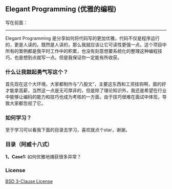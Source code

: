 ## Elegant Programming (优雅的编程)

写在前面：

<hr>

Elegant Programming 是分享如何将代码写的更加优雅，代码不仅是程序运行的，更是人读的。既然是人读的，那么我就应该让它可读性更强一点。这个项目中所有的案例都是我平时工作中的积累，也没有刻意想要系统化的整理这种编程技巧，也是想到点就写一点。但是我保证你一定能有所收获。



### 什么让我鼓起勇气写这个？


首先现在这个大环境，大家都制作与“八股文”，主要这东西和工资挂钩啊，面的好才能拿高薪，当然这一点是无可厚非的，但是除了理论知识外，我还是希望在行业中能够让编码的能力和技巧也成为考核的一方面，由于技巧很难在面试中体现，导致大家都忽视了它。



### 如何学习？


至于学习可以看我下面的目录去学习，喜欢就点个star，谢谢。



### 目录（阿威十八式）


**1、Case1:** 如何优雅地捕获很多异常？



### License


<a href="https://github.com/pydlove/ElegantProgramming/blob/master/LICENSE">BSD 3-Clause License</a>
